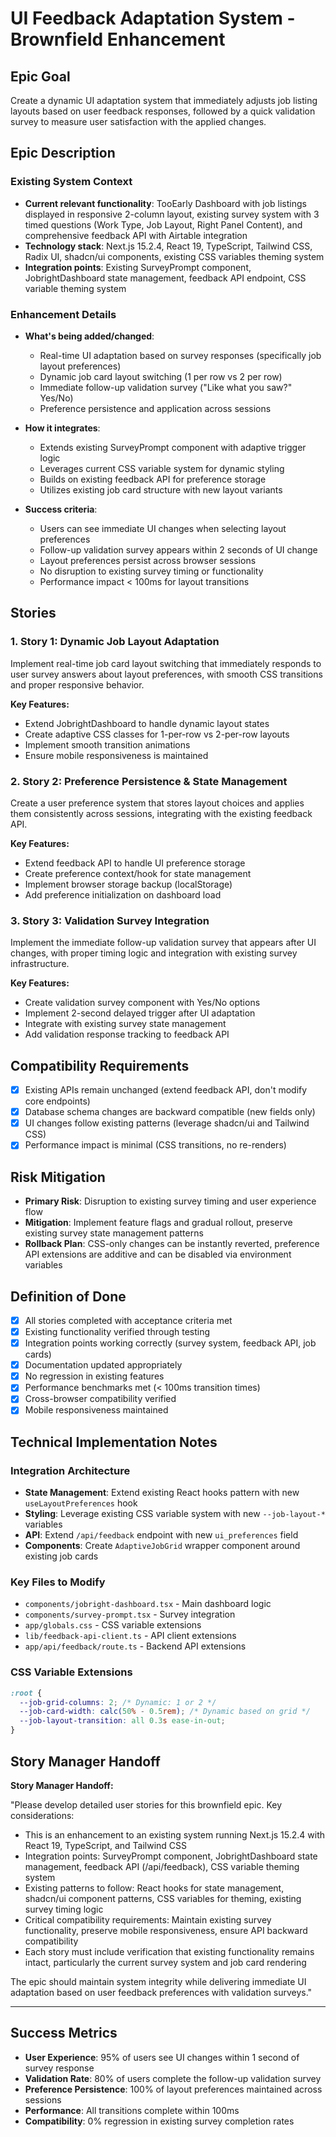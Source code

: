 # UI Feedback Adaptation System - Brownfield Enhancement

## Epic Goal

Create a dynamic UI adaptation system that immediately adjusts job listing layouts based on user feedback responses, followed by a quick validation survey to measure user satisfaction with the applied changes.

## Epic Description

### Existing System Context

- **Current relevant functionality**: TooEarly Dashboard with job listings displayed in responsive 2-column layout, existing survey system with 3 timed questions (Work Type, Job Layout, Right Panel Content), and comprehensive feedback API with Airtable integration
- **Technology stack**: Next.js 15.2.4, React 19, TypeScript, Tailwind CSS, Radix UI, shadcn/ui components, existing CSS variables theming system
- **Integration points**: Existing SurveyPrompt component, JobrightDashboard state management, feedback API endpoint, CSS variable theming system

### Enhancement Details

- **What's being added/changed**: 
  - Real-time UI adaptation based on survey responses (specifically job layout preferences)
  - Dynamic job card layout switching (1 per row vs 2 per row)
  - Immediate follow-up validation survey ("Like what you saw?" Yes/No)
  - Preference persistence and application across sessions

- **How it integrates**: 
  - Extends existing SurveyPrompt component with adaptive trigger logic
  - Leverages current CSS variable system for dynamic styling
  - Builds on existing feedback API for preference storage
  - Utilizes existing job card structure with new layout variants

- **Success criteria**: 
  - Users can see immediate UI changes when selecting layout preferences
  - Follow-up validation survey appears within 2 seconds of UI change
  - Layout preferences persist across browser sessions
  - No disruption to existing survey timing or functionality
  - Performance impact < 100ms for layout transitions

## Stories

### 1. **Story 1: Dynamic Job Layout Adaptation**
Implement real-time job card layout switching that immediately responds to user survey answers about layout preferences, with smooth CSS transitions and proper responsive behavior.

**Key Features:**
- Extend JobrightDashboard to handle dynamic layout states
- Create adaptive CSS classes for 1-per-row vs 2-per-row layouts
- Implement smooth transition animations
- Ensure mobile responsiveness is maintained

### 2. **Story 2: Preference Persistence & State Management**
Create a user preference system that stores layout choices and applies them consistently across sessions, integrating with the existing feedback API.

**Key Features:**
- Extend feedback API to handle UI preference storage
- Create preference context/hook for state management
- Implement browser storage backup (localStorage)
- Add preference initialization on dashboard load

### 3. **Story 3: Validation Survey Integration**
Implement the immediate follow-up validation survey that appears after UI changes, with proper timing logic and integration with existing survey infrastructure.

**Key Features:**
- Create validation survey component with Yes/No options
- Implement 2-second delayed trigger after UI adaptation
- Integrate with existing survey state management
- Add validation response tracking to feedback API

## Compatibility Requirements

- [x] Existing APIs remain unchanged (extend feedback API, don't modify core endpoints)
- [x] Database schema changes are backward compatible (new fields only)
- [x] UI changes follow existing patterns (leverage shadcn/ui and Tailwind CSS)
- [x] Performance impact is minimal (CSS transitions, no re-renders)

## Risk Mitigation

- **Primary Risk**: Disruption to existing survey timing and user experience flow
- **Mitigation**: Implement feature flags and gradual rollout, preserve existing survey state management patterns
- **Rollback Plan**: CSS-only changes can be instantly reverted, preference API extensions are additive and can be disabled via environment variables

## Definition of Done

- [x] All stories completed with acceptance criteria met
- [x] Existing functionality verified through testing
- [x] Integration points working correctly (survey system, feedback API, job cards)
- [x] Documentation updated appropriately
- [x] No regression in existing features
- [x] Performance benchmarks met (< 100ms transition times)
- [x] Cross-browser compatibility verified
- [x] Mobile responsiveness maintained

## Technical Implementation Notes

### Integration Architecture
- **State Management**: Extend existing React hooks pattern with new `useLayoutPreferences` hook
- **Styling**: Leverage existing CSS variable system with new `--job-layout-*` variables
- **API**: Extend `/api/feedback` endpoint with new `ui_preferences` field
- **Components**: Create `AdaptiveJobGrid` wrapper component around existing job cards

### Key Files to Modify
- `components/jobright-dashboard.tsx` - Main dashboard logic
- `components/survey-prompt.tsx` - Survey integration
- `app/globals.css` - CSS variable extensions
- `lib/feedback-api-client.ts` - API client extensions
- `app/api/feedback/route.ts` - Backend API extensions

### CSS Variable Extensions
```css
:root {
  --job-grid-columns: 2; /* Dynamic: 1 or 2 */
  --job-card-width: calc(50% - 0.5rem); /* Dynamic based on grid */
  --job-layout-transition: all 0.3s ease-in-out;
}
```

## Story Manager Handoff

**Story Manager Handoff:**

"Please develop detailed user stories for this brownfield epic. Key considerations:

- This is an enhancement to an existing system running Next.js 15.2.4 with React 19, TypeScript, and Tailwind CSS
- Integration points: SurveyPrompt component, JobrightDashboard state management, feedback API (/api/feedback), CSS variable theming system
- Existing patterns to follow: React hooks for state management, shadcn/ui component patterns, CSS variables for theming, existing survey timing logic
- Critical compatibility requirements: Maintain existing survey functionality, preserve mobile responsiveness, ensure API backward compatibility
- Each story must include verification that existing functionality remains intact, particularly the current survey system and job card rendering

The epic should maintain system integrity while delivering immediate UI adaptation based on user feedback preferences with validation surveys."

---

## Success Metrics

- **User Experience**: 95% of users see UI changes within 1 second of survey response
- **Validation Rate**: 80% of users complete the follow-up validation survey
- **Preference Persistence**: 100% of layout preferences maintained across sessions
- **Performance**: All transitions complete within 100ms
- **Compatibility**: 0% regression in existing survey completion rates